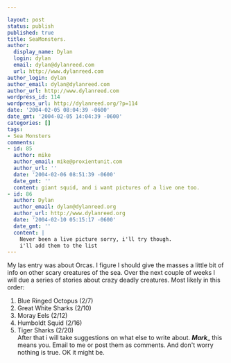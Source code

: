 ```yaml
---

layout: post
status: publish
published: true
title: SeaMonsters.
author:
  display_name: Dylan
  login: dylan
  email: dylan@dylanreed.com
  url: http://www.dylanreed.com
author_login: dylan
author_email: dylan@dylanreed.com
author_url: http://www.dylanreed.com
wordpress_id: 114
wordpress_url: http://dylanreed.org/?p=114
date: '2004-02-05 08:04:39 -0600'
date_gmt: '2004-02-05 14:04:39 -0600'
categories: []
tags:
- Sea Monsters
comments:
- id: 85
  author: mike
  author_email: mike@proxientunit.com
  author_url: ''
  date: '2004-02-06 08:51:39 -0600'
  date_gmt: ''
  content: giant squid, and i want pictures of a live one too.
- id: 86
  author: Dylan
  author_email: dylan@dylanreed.org
  author_url: http://www.dylanreed.org
  date: '2004-02-10 05:15:17 -0600'
  date_gmt: ''
  content: |
    Never been a live picture sorry, i'll try though.
    i'll add them to the list
---
```


My las entry was about Orcas. I figure I should give the masses a little bit of info on other scary creatures of the sea. Over the next couple of weeks I will due a series of stories about crazy deadly creatures. Most likely in this order:  
1. Blue Ringed Octopus (2/7)  
2. Great White Sharks (2/10)  
3. Moray Eels (2/12)  
4. Humboldt Squid (2/16)  
5. Tiger Sharks (2/20)  
After that i will take suggestions on what else to write about. **_Mark_**_ this means you. Email to me or post them as comments. And don't worry nothing is true. OK it might be.
